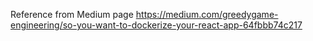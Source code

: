 Reference from Medium page https://medium.com/greedygame-engineering/so-you-want-to-dockerize-your-react-app-64fbbb74c217